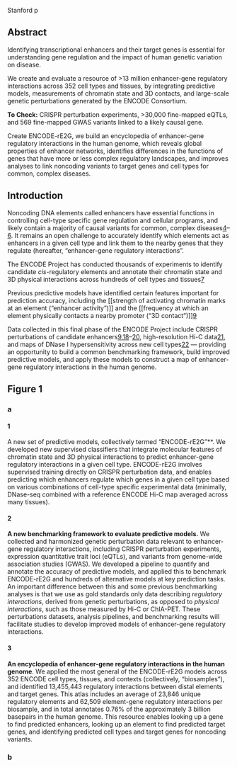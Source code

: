 Stanford
 p
## Abstract 

Identifying transcriptional enhancers and their target genes is essential for understanding gene regulation and the impact of human genetic variation on disease. 

We create and evaluate a resource of >13 million enhancer-gene regulatory interactions across 352 cell types and tissues, by integrating predictive models, measurements of chromatin state and 3D contacts, and large-scale genetic perturbations generated by the ENCODE Consortium.

**To Check:** CRISPR perturbation experiments, >30,000 fine-mapped eQTLs, and 569 fine-mapped GWAS variants linked to a likely causal gene.

Create ENCODE-rE2G, we build an encyclopedia of enhancer-gene regulatory interactions in the human genome, which reveals global properties of enhancer networks, identifies differences in the functions of genes that have more or less complex regulatory landscapes, and improves analyses to link noncoding variants to target genes and cell types for common, complex diseases.


## Introduction 
Noncoding DNA elements called enhancers have essential functions in controlling cell-type specific gene regulation and cellular programs, and likely contain a majority of causal variants for common, complex diseases[4](https://www.biorxiv.org/content/10.1101/2023.11.09.563812v1.full#ref-4)–[6](https://www.biorxiv.org/content/10.1101/2023.11.09.563812v1.full#ref-6). It remains an open challenge to accurately identify which elements act as enhancers in a given cell type and link them to the nearby genes that they regulate (hereafter, “enhancer-gene regulatory interactions”.

The ENCODE Project has conducted thousands of experiments to identify candidate _cis_-regulatory elements and annotate their chromatin state and 3D physical interactions across hundreds of cell types and tissues[7](https://www.biorxiv.org/content/10.1101/2023.11.09.563812v1.full#ref-7)


Previous predictive models have identified certain features important for prediction accuracy, including the [[strength of activating chromatin marks at an element (“enhancer activity”)]] and the [[frequency at which an element physically contacts a nearby promoter (“3D contact”)]][9](https://www.biorxiv.org/content/10.1101/2023.11.09.563812v1.full#ref-9)

Data collected in this final phase of the ENCODE Project include CRISPR perturbations of candidate enhancers[9](https://www.biorxiv.org/content/10.1101/2023.11.09.563812v1.full#ref-9),[18](https://www.biorxiv.org/content/10.1101/2023.11.09.563812v1.full#ref-18)–[20](https://www.biorxiv.org/content/10.1101/2023.11.09.563812v1.full#ref-20), high-resolution Hi-C data[21](https://www.biorxiv.org/content/10.1101/2023.11.09.563812v1.full#ref-21), and maps of DNase I hypersensitivity across new cell types[22](https://www.biorxiv.org/content/10.1101/2023.11.09.563812v1.full#ref-22) — providing an opportunity to build a common benchmarking framework, build improved predictive models, and apply these models to construct a map of enhancer-gene regulatory interactions in the human genome.


## Figure 1

### a
#### 1
A new set of predictive models, collectively termed “ENCODE-rE2G”**. We developed new supervised classifiers that integrate molecular features of chromatin state and 3D physical interactions to predict enhancer-gene regulatory interactions in a given cell type. ENCODE-rE2G involves supervised training directly on CRISPR perturbation data, and enables predicting which enhancers regulate which genes in a given cell type based on various combinations of cell-type specific experimental data (minimally, DNase-seq combined with a reference ENCODE Hi-C map averaged across many tissues).

#### 2
**A new benchmarking framework to evaluate predictive models.** We collected and harmonized genetic perturbation data relevant to enhancer-gene regulatory interactions, including CRISPR perturbation experiments, expression quantitative trait loci (eQTLs), and variants from genome-wide association studies (GWAS). We developed a pipeline to quantify and annotate the accuracy of predictive models, and applied this to benchmark ENCODE-rE2G and hundreds of alternative models at key prediction tasks. An important difference between this and some previous benchmarking analyses is that we use as gold standards only data describing _regulatory interactions_, derived from genetic perturbations, as opposed to _physical interactions_, such as those measured by Hi-C or ChIA-PET. These perturbations datasets, analysis pipelines, and benchmarking results will facilitate studies to develop improved models of enhancer-gene regulatory interactions.

#### 3
**An encyclopedia of enhancer-gene regulatory interactions in the human genome**. We applied the most general of the ENCODE-rE2G models across 352 ENCODE cell types, tissues, and contexts (collectively, “biosamples”), and identified 13,455,443 regulatory interactions between distal elements and target genes. This atlas includes an average of 23,846 unique regulatory elements and 62,509 element-gene regulatory interactions per biosample, and in total annotates 0.76% of the approximately 3 billion basepairs in the human genome. This resource enables looking up a gene to find predicted enhancers, looking up an element to find predicted target genes, and identifying predicted cell types and target genes for noncoding variants.

### b 
